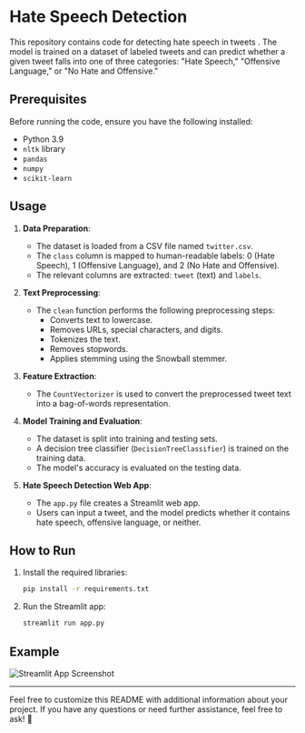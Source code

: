 # Hate Speech Detection 

This repository contains code for detecting hate speech in tweets . The model is trained on a dataset of labeled tweets and can predict whether a given tweet falls into one of three categories: "Hate Speech," "Offensive Language," or "No Hate and Offensive."

## Prerequisites

Before running the code, ensure you have the following installed:

- Python 3.9
- `nltk` library
- `pandas`
- `numpy`
- `scikit-learn`

## Usage

1. **Data Preparation**:
   - The dataset is loaded from a CSV file named `twitter.csv`.
   - The `class` column is mapped to human-readable labels: 0 (Hate Speech), 1 (Offensive Language), and 2 (No Hate and Offensive).
   - The relevant columns are extracted: `tweet` (text) and `labels`.

2. **Text Preprocessing**:
   - The `clean` function performs the following preprocessing steps:
     - Converts text to lowercase.
     - Removes URLs, special characters, and digits.
     - Tokenizes the text.
     - Removes stopwords.
     - Applies stemming using the Snowball stemmer.

3. **Feature Extraction**:
   - The `CountVectorizer` is used to convert the preprocessed tweet text into a bag-of-words representation.

4. **Model Training and Evaluation**:
   - The dataset is split into training and testing sets.
   - A decision tree classifier (`DecisionTreeClassifier`) is trained on the training data.
   - The model's accuracy is evaluated on the testing data.

5. **Hate Speech Detection Web App**:
   - The `app.py` file creates a Streamlit web app.
   - Users can input a tweet, and the model predicts whether it contains hate speech, offensive language, or neither.

## How to Run

1. Install the required libraries:
   ```bash
   pip install -r requirements.txt
   ```

2. Run the Streamlit app:
   ```bash
   streamlit run app.py
   ```

## Example

![Streamlit App Screenshot](./resources/sample.png)

---

Feel free to customize this README with additional information about your project. If you have any questions or need further assistance, feel free to ask! 🚀
